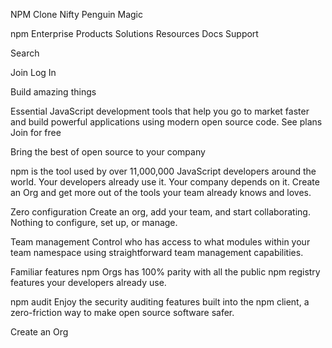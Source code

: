 NPM Clone
Nifty Penguin Magic

npm Enterprise
Products
Solutions
Resources
Docs
Support

Search

Join
Log In

Build amazing things

Essential JavaScript development tools that help you go to market faster and build powerful applications using modern open source code.
See plans
Join for free

Bring the best of open source to your company 

npm is the tool used by over 11,000,000 JavaScript developers around the world. Your developers already use it. Your company depends on it. Create an Org and get more out of the tools your team already knows and loves.

Zero configuration
Create an org, add your team, and start collaborating. Nothing to configure, set up, or manage. 

Team management
Control who has access to what modules within your team namespace using straightforward team management capabilities.

Familiar features
npm Orgs has 100% parity with all the public npm registry features your developers already use.

npm audit
Enjoy the security auditing features built into the npm client, a zero-friction way to make open source software safer.

Create an Org
